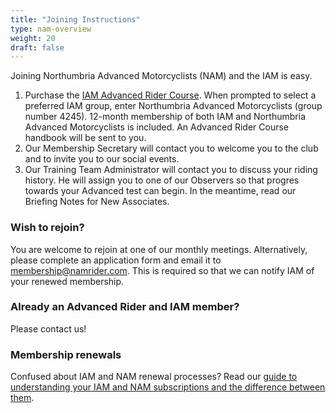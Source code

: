 ```yaml
---
title: "Joining Instructions"
type: nam-overview
weight: 20
draft: false
---
```


Joining Northumbria Advanced Motorcyclists (NAM) and the IAM is easy.

1. Purchase the [IAM Advanced Rider Course](https://www.iamroadsmart.com/courses/advanced-rider-course "Go to IAM Roadsmart Advanced Rider Course page"). When prompted to select a preferred IAM group, enter Northumbria Advanced Motorcyclists (group number 4245). 12-month membership of both IAM and Northumbria Advanced Motorcyclists is included.  An Advanced Rider Course handbook will be sent to you.
2. Our Membership Secretary will contact you to welcome you to the club and to invite you to our social events.
3. Our Training Team Administrator will contact you to discuss your riding history. He will assign you to one of our Observers so that progres towards your Advanced test can begin. In the meantime, read our Briefing Notes for New Associates.

### Wish to rejoin?
You are welcome to rejoin at one of our monthly meetings. Alternatively, please complete an application form and email it to membership@namrider.com. This is required so that we can notify IAM of your renewed membership.

### Already an Advanced Rider and IAM member?
Please contact us!

### Membership renewals
Confused about IAM and NAM renewal processes? Read our [guide to understanding your IAM and NAM subscriptions and the difference between them](/posts/guide-to-iam-and-nam-subscriptions/ "Read our guide IAM and NAM subscriptions").
